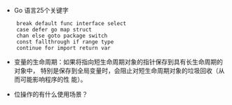 - Go 语言25个关键字
```
    break default func interface select
    case defer go map struct
    chan else goto package switch
    const fallthrough if range type
    continue for import return var
```

- 变量的生命周期：如果将指向短生命周期对象的指针保存到具有长生命周期的对象中，
  特别是保存到全局变量时，会阻止对短生命周期对象的垃圾回收（从而可能影响程序的性
  能）。
  
- 位操作的有什么使用场景？